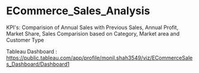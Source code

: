 # ECommerce_Sales_Analysis

KPI's: 
Comparision of Annual Sales with Previous Sales, Annual Profit, Market Share, Sales Comparision based on Category, Market area and Customer Type

Tableau Dashboard : https://public.tableau.com/app/profile/monil.shah3549/viz/ECommerceSales_Dashboard/Dashboard1
